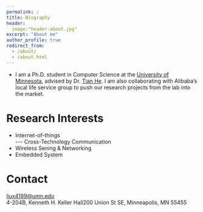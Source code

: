 ```yaml
---
permalink: /
title: Biography
header:
  image:"header-about.jpg"
excerpt: "About me"
author_profile: true
redirect_from: 
  - /about/
  - /about.html
---
```


* I am a Ph.D. student in Computer Science at the [University of Minnesota](https://twin-cities.umn.edu/), advised by Dr. [Tian He](https://www-users.cs.umn.edu/~tianhe/).
  I am also collaborating with Alibaba’s local life service group to push our research projects from the lab into the market. 

Research Interests
======
* Internet-of-things <br>
  --- Cross-Technology Communication
* Wireless Sening & Networking
* Embedded System

Contact
======
liux4189@umn.edu <br>
4-204B, Kenneth H. Keller Hall200 Union St SE, Minneapolis, MN 55455

